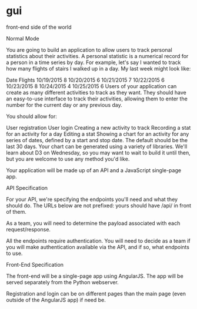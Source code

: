 # gui
front-end side of the world

Normal Mode

You are going to build an application to allow users to track personal statistics about their activities. A personal statistic is a numerical record for a person in a time series by day. For example, let's say I wanted to track how many flights of stairs I walked up in a day. My last week might look like:

Date	Flights
10/19/2015	8
10/20/2015	6
10/21/2015	7
10/22/2015	6
10/23/2015	8
10/24/2015	4
10/25/2015	6
Users of your application can create as many different activities to track as they want. They should have an easy-to-use interface to track their activities, allowing them to enter the number for the current day or any previous day.

You should allow for:

User registration
User login
Creating a new activity to track
Recording a stat for an activity for a day
Editing a stat
Showing a chart for an activity for any series of dates, defined by a start and stop date. The default should be the last 30 days.
Your chart can be generated using a variety of libraries. We'll learn about D3 on Wednesday, so you may want to wait to build it until then, but you are welcome to use any method you'd like.

Your application will be made up of an API and a JavaScript single-page app.

API Specification

For your API, we're specifying the endpoints you'll need and what they should do. The URLs below are not prefixed: yours should have /api/ in front of them.

As a team, you will need to determine the payload associated with each request/response.

All the endpoints require authentication. You will need to decide as a team if you will make authentication available via the API, and if so, what endpoints to use.

Front-End Specification

The front-end will be a single-page app using AngularJS. The app will be served separately from the Python webserver.

Registration and login can be on different pages than the main page (even outside of the AngularJS app) if need be.


